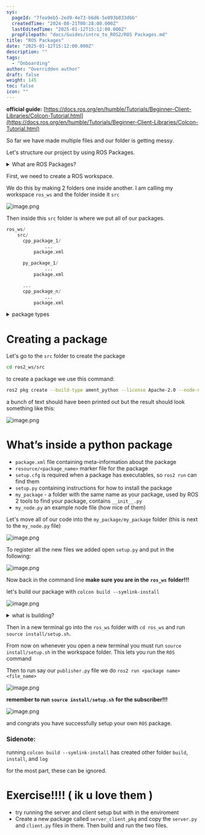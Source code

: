 ```yaml
---
sys:
  pageId: "7fea9eb5-2ed9-4e73-b6d6-5e093b833dbb"
  createdTime: "2024-08-21T00:28:00.000Z"
  lastEditedTime: "2025-01-12T15:12:00.000Z"
  propFilepath: "docs/Guides/intro_to_ROS2/ROS Packages.md"
title: "ROS Packages"
date: "2025-01-12T15:12:00.000Z"
description: ""
tags:
  - "Onboarding"
author: "Overridden author"
draft: false
weight: 145
toc: false
icon: ""
---
```


**official guide:** [https://docs.ros.org/en/humble/Tutorials/Beginner-Client-Libraries/Colcon-Tutorial.html](https://docs.ros.org/en/humble/Tutorials/Beginner-Client-Libraries/Colcon-Tutorial.html)

So far we have made multiple files and our folder is getting messy.

Let's structure our project by using ROS Packages.

<details>

<summary>What are ROS Packages?</summary>

ROS Packages are, as the name implies, packages of code that are highly sharable between ROS developers.

They consist of a folder, `package.xml` file, and source code

```python
      cpp_package_1/
		      ... imagine much code files here ..
          package.xml
```

</details>

First, we need to create a ROS workspace.

We do this by making 2 folders one inside another. I am calling my workspace `ros_ws` and the folder inside it `src`

![image.png](https://prod-files-secure.s3.us-west-2.amazonaws.com/d518164a-d88e-44d1-a4ee-3adb3bd8bce0/70706947-fd18-4537-a67b-e12946812d31/image.png?X-Amz-Algorithm=AWS4-HMAC-SHA256&X-Amz-Content-Sha256=UNSIGNED-PAYLOAD&X-Amz-Credential=ASIAZI2LB46655KZGA22%2F20250428%2Fus-west-2%2Fs3%2Faws4_request&X-Amz-Date=20250428T210713Z&X-Amz-Expires=3600&X-Amz-Security-Token=IQoJb3JpZ2luX2VjEOX%2F%2F%2F%2F%2F%2F%2F%2F%2F%2FwEaCXVzLXdlc3QtMiJIMEYCIQDtrjSgc28M2yGmCUmlyJayxicHGg8FSttCJscyzuaP6AIhAOLK7uSfMtuI4VoF8tbYBmLWjAxwp7ssE6XNKrQijuqCKv8DCH4QABoMNjM3NDIzMTgzODA1IgzsZHUJOYiXvUILCokq3APJ%2F6L4pmQ0%2BlmvnVgzT4bCp48J9Y9%2Ft7fTzbW6fvG9l58YkIrCLYwMvbBrmJVvUOt2P4nLxh9%2BqPfCw%2FfzEbdBcQ5%2Fkcz8j2jBttnssJCQasmgmj4GgTX9IrxCwqA0p2MN4%2F0R0SGQihgTAh6IjMcI19amdFI5WIOnhPVR8QcgXFvbM9WzHJFJ7mM8aKZ25FxDta9Vp4YlL4iWNVk5A17ZJuuXbNpH1cHI9KRCfeaaNppXi8%2FyViw3uASeg%2FEH7wgrv%2BzkHMtLsSgbnnTnUkTzu%2FejRmKuUqDmu3DL%2BiehaT%2FMFgchQj1MQ3RzGza%2FHicwrHVi%2B4i5b6ESa5suK9%2BAy97cSziq%2FXiS9kjlvGG6toVoExuVRSfSqWogkQTSAeUJG9eR90XV5SJ6yp5iaoP4QDxP0JABmIjk8eck9QDd%2F%2FDgth%2Fd035kOkS768nrmdTOXx0u0DxKVRwIYy4%2BC%2BBjWlQU%2BVAeKBB5jW7es3qqndtr%2Bx96HFJ5J2XjMFnY%2BtD%2Ff2zBzKS8Uzg82FXpzBIGnwmLYY1IUIWQg0599XDYl3Qy0MSHDEM6uwZ%2Bt1V3%2BH2haSjwD4oEYyHT1j%2BUh2%2BNdeuMbiCnH2uMZAaVfaf8W1wanMMIinorSl6O9zDi0b%2FABjqkAe3dajbx%2BmIa08%2BCS2xhgGK2%2BcYt6wOM%2Bj3%2FqG9%2B1X0dTPZ1Ku20PbowGwxaMjAygQfA4PgKyD5zjziY2dPxJJDOJ7GHvDjG07BD27TseqrmZO02bkfThK%2Bxn0JvQi3yyn1PBcoLm%2F7yQ9L%2FT47SZ0VNKxrbQviGk%2B1Eq%2FnsQwVM7Ms8Th7otOBYjOfikFzyPs8RoqQjlYU9dXRmUvf4G5bErkXJ&X-Amz-Signature=bb7f28377e3019eac00d77e1521ba430ae5f25892e6a54485679acf53ed9ce4c&X-Amz-SignedHeaders=host&x-id=GetObject)

Then inside this `src` folder is where we put all of our packages.

```python
ros_ws/
    src/
      cpp_package_1/
		      ...
          package.xml

      py_package_1/
		      ...
          package.xml

      ...
      cpp_package_n/
		      ...
          package.xml

```

<details>

<summary>package types</summary>

packages can be either `C++` or python.

the intern file structure is different for each but for this guide we will stick to creating python packages

</details>

# Creating a package

Let's go to the `src` folder to create the package

```bash
cd ros2_ws/src
```

to create a package we use this command:

```bash
ros2 pkg create --build-type ament_python --license Apache-2.0 --node-name my_node my_package
```

a bunch of text should have been printed out but the result should look something like this:

![image.png](https://prod-files-secure.s3.us-west-2.amazonaws.com/d518164a-d88e-44d1-a4ee-3adb3bd8bce0/e6cf1e3f-8512-4a3e-b131-079f800bf3e8/image.png?X-Amz-Algorithm=AWS4-HMAC-SHA256&X-Amz-Content-Sha256=UNSIGNED-PAYLOAD&X-Amz-Credential=ASIAZI2LB46655KZGA22%2F20250428%2Fus-west-2%2Fs3%2Faws4_request&X-Amz-Date=20250428T210713Z&X-Amz-Expires=3600&X-Amz-Security-Token=IQoJb3JpZ2luX2VjEOX%2F%2F%2F%2F%2F%2F%2F%2F%2F%2FwEaCXVzLXdlc3QtMiJIMEYCIQDtrjSgc28M2yGmCUmlyJayxicHGg8FSttCJscyzuaP6AIhAOLK7uSfMtuI4VoF8tbYBmLWjAxwp7ssE6XNKrQijuqCKv8DCH4QABoMNjM3NDIzMTgzODA1IgzsZHUJOYiXvUILCokq3APJ%2F6L4pmQ0%2BlmvnVgzT4bCp48J9Y9%2Ft7fTzbW6fvG9l58YkIrCLYwMvbBrmJVvUOt2P4nLxh9%2BqPfCw%2FfzEbdBcQ5%2Fkcz8j2jBttnssJCQasmgmj4GgTX9IrxCwqA0p2MN4%2F0R0SGQihgTAh6IjMcI19amdFI5WIOnhPVR8QcgXFvbM9WzHJFJ7mM8aKZ25FxDta9Vp4YlL4iWNVk5A17ZJuuXbNpH1cHI9KRCfeaaNppXi8%2FyViw3uASeg%2FEH7wgrv%2BzkHMtLsSgbnnTnUkTzu%2FejRmKuUqDmu3DL%2BiehaT%2FMFgchQj1MQ3RzGza%2FHicwrHVi%2B4i5b6ESa5suK9%2BAy97cSziq%2FXiS9kjlvGG6toVoExuVRSfSqWogkQTSAeUJG9eR90XV5SJ6yp5iaoP4QDxP0JABmIjk8eck9QDd%2F%2FDgth%2Fd035kOkS768nrmdTOXx0u0DxKVRwIYy4%2BC%2BBjWlQU%2BVAeKBB5jW7es3qqndtr%2Bx96HFJ5J2XjMFnY%2BtD%2Ff2zBzKS8Uzg82FXpzBIGnwmLYY1IUIWQg0599XDYl3Qy0MSHDEM6uwZ%2Bt1V3%2BH2haSjwD4oEYyHT1j%2BUh2%2BNdeuMbiCnH2uMZAaVfaf8W1wanMMIinorSl6O9zDi0b%2FABjqkAe3dajbx%2BmIa08%2BCS2xhgGK2%2BcYt6wOM%2Bj3%2FqG9%2B1X0dTPZ1Ku20PbowGwxaMjAygQfA4PgKyD5zjziY2dPxJJDOJ7GHvDjG07BD27TseqrmZO02bkfThK%2Bxn0JvQi3yyn1PBcoLm%2F7yQ9L%2FT47SZ0VNKxrbQviGk%2B1Eq%2FnsQwVM7Ms8Th7otOBYjOfikFzyPs8RoqQjlYU9dXRmUvf4G5bErkXJ&X-Amz-Signature=d02757ed0488332fe5ca2b30c7844c1f3b6d629abfee2f513459e8b58d87e152&X-Amz-SignedHeaders=host&x-id=GetObject)

# What’s inside a python package

- `package.xml` file containing meta-information about the package
- `resource/<package_name>` marker file for the package
- `setup.cfg` is required when a package has executables, so `ros2 run` can find them
- `setup.py` containing instructions for how to install the package
- `my_package` - a folder with the same name as your package, used by ROS 2 tools to find your package, contains `__init__.py`
- `my_node.py` an example node file (how nice of them)

Let's move all of our code into the `my_package/my_package` folder (this is next to the `my_node.py` file)

![image.png](https://prod-files-secure.s3.us-west-2.amazonaws.com/d518164a-d88e-44d1-a4ee-3adb3bd8bce0/9ce58f11-0da9-4d3e-b86d-506a9685d378/image.png?X-Amz-Algorithm=AWS4-HMAC-SHA256&X-Amz-Content-Sha256=UNSIGNED-PAYLOAD&X-Amz-Credential=ASIAZI2LB46655KZGA22%2F20250428%2Fus-west-2%2Fs3%2Faws4_request&X-Amz-Date=20250428T210713Z&X-Amz-Expires=3600&X-Amz-Security-Token=IQoJb3JpZ2luX2VjEOX%2F%2F%2F%2F%2F%2F%2F%2F%2F%2FwEaCXVzLXdlc3QtMiJIMEYCIQDtrjSgc28M2yGmCUmlyJayxicHGg8FSttCJscyzuaP6AIhAOLK7uSfMtuI4VoF8tbYBmLWjAxwp7ssE6XNKrQijuqCKv8DCH4QABoMNjM3NDIzMTgzODA1IgzsZHUJOYiXvUILCokq3APJ%2F6L4pmQ0%2BlmvnVgzT4bCp48J9Y9%2Ft7fTzbW6fvG9l58YkIrCLYwMvbBrmJVvUOt2P4nLxh9%2BqPfCw%2FfzEbdBcQ5%2Fkcz8j2jBttnssJCQasmgmj4GgTX9IrxCwqA0p2MN4%2F0R0SGQihgTAh6IjMcI19amdFI5WIOnhPVR8QcgXFvbM9WzHJFJ7mM8aKZ25FxDta9Vp4YlL4iWNVk5A17ZJuuXbNpH1cHI9KRCfeaaNppXi8%2FyViw3uASeg%2FEH7wgrv%2BzkHMtLsSgbnnTnUkTzu%2FejRmKuUqDmu3DL%2BiehaT%2FMFgchQj1MQ3RzGza%2FHicwrHVi%2B4i5b6ESa5suK9%2BAy97cSziq%2FXiS9kjlvGG6toVoExuVRSfSqWogkQTSAeUJG9eR90XV5SJ6yp5iaoP4QDxP0JABmIjk8eck9QDd%2F%2FDgth%2Fd035kOkS768nrmdTOXx0u0DxKVRwIYy4%2BC%2BBjWlQU%2BVAeKBB5jW7es3qqndtr%2Bx96HFJ5J2XjMFnY%2BtD%2Ff2zBzKS8Uzg82FXpzBIGnwmLYY1IUIWQg0599XDYl3Qy0MSHDEM6uwZ%2Bt1V3%2BH2haSjwD4oEYyHT1j%2BUh2%2BNdeuMbiCnH2uMZAaVfaf8W1wanMMIinorSl6O9zDi0b%2FABjqkAe3dajbx%2BmIa08%2BCS2xhgGK2%2BcYt6wOM%2Bj3%2FqG9%2B1X0dTPZ1Ku20PbowGwxaMjAygQfA4PgKyD5zjziY2dPxJJDOJ7GHvDjG07BD27TseqrmZO02bkfThK%2Bxn0JvQi3yyn1PBcoLm%2F7yQ9L%2FT47SZ0VNKxrbQviGk%2B1Eq%2FnsQwVM7Ms8Th7otOBYjOfikFzyPs8RoqQjlYU9dXRmUvf4G5bErkXJ&X-Amz-Signature=dc7a67cf6713bc76e1ef876c536c14447333bf266a1a8830261c278468607f2a&X-Amz-SignedHeaders=host&x-id=GetObject)

To register all the new files we added open `setup.py` and put in the following:

![image.png](https://prod-files-secure.s3.us-west-2.amazonaws.com/d518164a-d88e-44d1-a4ee-3adb3bd8bce0/1cd7c262-4cae-4496-9d75-c178537d24a2/image.png?X-Amz-Algorithm=AWS4-HMAC-SHA256&X-Amz-Content-Sha256=UNSIGNED-PAYLOAD&X-Amz-Credential=ASIAZI2LB46655KZGA22%2F20250428%2Fus-west-2%2Fs3%2Faws4_request&X-Amz-Date=20250428T210713Z&X-Amz-Expires=3600&X-Amz-Security-Token=IQoJb3JpZ2luX2VjEOX%2F%2F%2F%2F%2F%2F%2F%2F%2F%2FwEaCXVzLXdlc3QtMiJIMEYCIQDtrjSgc28M2yGmCUmlyJayxicHGg8FSttCJscyzuaP6AIhAOLK7uSfMtuI4VoF8tbYBmLWjAxwp7ssE6XNKrQijuqCKv8DCH4QABoMNjM3NDIzMTgzODA1IgzsZHUJOYiXvUILCokq3APJ%2F6L4pmQ0%2BlmvnVgzT4bCp48J9Y9%2Ft7fTzbW6fvG9l58YkIrCLYwMvbBrmJVvUOt2P4nLxh9%2BqPfCw%2FfzEbdBcQ5%2Fkcz8j2jBttnssJCQasmgmj4GgTX9IrxCwqA0p2MN4%2F0R0SGQihgTAh6IjMcI19amdFI5WIOnhPVR8QcgXFvbM9WzHJFJ7mM8aKZ25FxDta9Vp4YlL4iWNVk5A17ZJuuXbNpH1cHI9KRCfeaaNppXi8%2FyViw3uASeg%2FEH7wgrv%2BzkHMtLsSgbnnTnUkTzu%2FejRmKuUqDmu3DL%2BiehaT%2FMFgchQj1MQ3RzGza%2FHicwrHVi%2B4i5b6ESa5suK9%2BAy97cSziq%2FXiS9kjlvGG6toVoExuVRSfSqWogkQTSAeUJG9eR90XV5SJ6yp5iaoP4QDxP0JABmIjk8eck9QDd%2F%2FDgth%2Fd035kOkS768nrmdTOXx0u0DxKVRwIYy4%2BC%2BBjWlQU%2BVAeKBB5jW7es3qqndtr%2Bx96HFJ5J2XjMFnY%2BtD%2Ff2zBzKS8Uzg82FXpzBIGnwmLYY1IUIWQg0599XDYl3Qy0MSHDEM6uwZ%2Bt1V3%2BH2haSjwD4oEYyHT1j%2BUh2%2BNdeuMbiCnH2uMZAaVfaf8W1wanMMIinorSl6O9zDi0b%2FABjqkAe3dajbx%2BmIa08%2BCS2xhgGK2%2BcYt6wOM%2Bj3%2FqG9%2B1X0dTPZ1Ku20PbowGwxaMjAygQfA4PgKyD5zjziY2dPxJJDOJ7GHvDjG07BD27TseqrmZO02bkfThK%2Bxn0JvQi3yyn1PBcoLm%2F7yQ9L%2FT47SZ0VNKxrbQviGk%2B1Eq%2FnsQwVM7Ms8Th7otOBYjOfikFzyPs8RoqQjlYU9dXRmUvf4G5bErkXJ&X-Amz-Signature=7be8ed66201d62cb349f3fc7c191c0d479a52c9321a721fe4c84f17c33441f25&X-Amz-SignedHeaders=host&x-id=GetObject)

Now back in the command line **make sure you are in the** **`ros_ws`** **folder!!!**

let's build our package with `colcon build --symlink-install`

![image.png](https://prod-files-secure.s3.us-west-2.amazonaws.com/d518164a-d88e-44d1-a4ee-3adb3bd8bce0/2f2a0d27-b173-48fd-b189-5f5c0ce65619/image.png?X-Amz-Algorithm=AWS4-HMAC-SHA256&X-Amz-Content-Sha256=UNSIGNED-PAYLOAD&X-Amz-Credential=ASIAZI2LB46655KZGA22%2F20250428%2Fus-west-2%2Fs3%2Faws4_request&X-Amz-Date=20250428T210713Z&X-Amz-Expires=3600&X-Amz-Security-Token=IQoJb3JpZ2luX2VjEOX%2F%2F%2F%2F%2F%2F%2F%2F%2F%2FwEaCXVzLXdlc3QtMiJIMEYCIQDtrjSgc28M2yGmCUmlyJayxicHGg8FSttCJscyzuaP6AIhAOLK7uSfMtuI4VoF8tbYBmLWjAxwp7ssE6XNKrQijuqCKv8DCH4QABoMNjM3NDIzMTgzODA1IgzsZHUJOYiXvUILCokq3APJ%2F6L4pmQ0%2BlmvnVgzT4bCp48J9Y9%2Ft7fTzbW6fvG9l58YkIrCLYwMvbBrmJVvUOt2P4nLxh9%2BqPfCw%2FfzEbdBcQ5%2Fkcz8j2jBttnssJCQasmgmj4GgTX9IrxCwqA0p2MN4%2F0R0SGQihgTAh6IjMcI19amdFI5WIOnhPVR8QcgXFvbM9WzHJFJ7mM8aKZ25FxDta9Vp4YlL4iWNVk5A17ZJuuXbNpH1cHI9KRCfeaaNppXi8%2FyViw3uASeg%2FEH7wgrv%2BzkHMtLsSgbnnTnUkTzu%2FejRmKuUqDmu3DL%2BiehaT%2FMFgchQj1MQ3RzGza%2FHicwrHVi%2B4i5b6ESa5suK9%2BAy97cSziq%2FXiS9kjlvGG6toVoExuVRSfSqWogkQTSAeUJG9eR90XV5SJ6yp5iaoP4QDxP0JABmIjk8eck9QDd%2F%2FDgth%2Fd035kOkS768nrmdTOXx0u0DxKVRwIYy4%2BC%2BBjWlQU%2BVAeKBB5jW7es3qqndtr%2Bx96HFJ5J2XjMFnY%2BtD%2Ff2zBzKS8Uzg82FXpzBIGnwmLYY1IUIWQg0599XDYl3Qy0MSHDEM6uwZ%2Bt1V3%2BH2haSjwD4oEYyHT1j%2BUh2%2BNdeuMbiCnH2uMZAaVfaf8W1wanMMIinorSl6O9zDi0b%2FABjqkAe3dajbx%2BmIa08%2BCS2xhgGK2%2BcYt6wOM%2Bj3%2FqG9%2B1X0dTPZ1Ku20PbowGwxaMjAygQfA4PgKyD5zjziY2dPxJJDOJ7GHvDjG07BD27TseqrmZO02bkfThK%2Bxn0JvQi3yyn1PBcoLm%2F7yQ9L%2FT47SZ0VNKxrbQviGk%2B1Eq%2FnsQwVM7Ms8Th7otOBYjOfikFzyPs8RoqQjlYU9dXRmUvf4G5bErkXJ&X-Amz-Signature=21ea97fb8eb5a3a41ea42003edbebeefafb6d1c9231aa316deedd5e2fc82117c&X-Amz-SignedHeaders=host&x-id=GetObject)

<details>

<summary>what is building?</summary>

if you are a CS major at Rose-Hulman you will learn the answer to this in CSSE132

but TLDR; is it combines all the code files into one program that can be run easily 

</details>

Then in a new terminal go into the `ros_ws` folder with `cd ros_ws` and run `source install/setup.sh`. 

From now on whenever you open a new terminal you must run `source install/setup.sh` in the workspace folder. This lets you run the `ROS` command

Then to run say our `publisher.py` file we do `ros2 run <package name> <file_name>`

![image.png](https://prod-files-secure.s3.us-west-2.amazonaws.com/d518164a-d88e-44d1-a4ee-3adb3bd8bce0/4f4b1219-3a44-4632-aa0a-ce3471699f59/image.png?X-Amz-Algorithm=AWS4-HMAC-SHA256&X-Amz-Content-Sha256=UNSIGNED-PAYLOAD&X-Amz-Credential=ASIAZI2LB46655KZGA22%2F20250428%2Fus-west-2%2Fs3%2Faws4_request&X-Amz-Date=20250428T210713Z&X-Amz-Expires=3600&X-Amz-Security-Token=IQoJb3JpZ2luX2VjEOX%2F%2F%2F%2F%2F%2F%2F%2F%2F%2FwEaCXVzLXdlc3QtMiJIMEYCIQDtrjSgc28M2yGmCUmlyJayxicHGg8FSttCJscyzuaP6AIhAOLK7uSfMtuI4VoF8tbYBmLWjAxwp7ssE6XNKrQijuqCKv8DCH4QABoMNjM3NDIzMTgzODA1IgzsZHUJOYiXvUILCokq3APJ%2F6L4pmQ0%2BlmvnVgzT4bCp48J9Y9%2Ft7fTzbW6fvG9l58YkIrCLYwMvbBrmJVvUOt2P4nLxh9%2BqPfCw%2FfzEbdBcQ5%2Fkcz8j2jBttnssJCQasmgmj4GgTX9IrxCwqA0p2MN4%2F0R0SGQihgTAh6IjMcI19amdFI5WIOnhPVR8QcgXFvbM9WzHJFJ7mM8aKZ25FxDta9Vp4YlL4iWNVk5A17ZJuuXbNpH1cHI9KRCfeaaNppXi8%2FyViw3uASeg%2FEH7wgrv%2BzkHMtLsSgbnnTnUkTzu%2FejRmKuUqDmu3DL%2BiehaT%2FMFgchQj1MQ3RzGza%2FHicwrHVi%2B4i5b6ESa5suK9%2BAy97cSziq%2FXiS9kjlvGG6toVoExuVRSfSqWogkQTSAeUJG9eR90XV5SJ6yp5iaoP4QDxP0JABmIjk8eck9QDd%2F%2FDgth%2Fd035kOkS768nrmdTOXx0u0DxKVRwIYy4%2BC%2BBjWlQU%2BVAeKBB5jW7es3qqndtr%2Bx96HFJ5J2XjMFnY%2BtD%2Ff2zBzKS8Uzg82FXpzBIGnwmLYY1IUIWQg0599XDYl3Qy0MSHDEM6uwZ%2Bt1V3%2BH2haSjwD4oEYyHT1j%2BUh2%2BNdeuMbiCnH2uMZAaVfaf8W1wanMMIinorSl6O9zDi0b%2FABjqkAe3dajbx%2BmIa08%2BCS2xhgGK2%2BcYt6wOM%2Bj3%2FqG9%2B1X0dTPZ1Ku20PbowGwxaMjAygQfA4PgKyD5zjziY2dPxJJDOJ7GHvDjG07BD27TseqrmZO02bkfThK%2Bxn0JvQi3yyn1PBcoLm%2F7yQ9L%2FT47SZ0VNKxrbQviGk%2B1Eq%2FnsQwVM7Ms8Th7otOBYjOfikFzyPs8RoqQjlYU9dXRmUvf4G5bErkXJ&X-Amz-Signature=7ba709eba55576cf4ff73ef2740ff3bffc21efeb32f9a73b678514054154f0f3&X-Amz-SignedHeaders=host&x-id=GetObject)

**remember to run** **`source install/setup.sh`** **for the subscriber!!!**

![image.png](https://prod-files-secure.s3.us-west-2.amazonaws.com/d518164a-d88e-44d1-a4ee-3adb3bd8bce0/02121119-dad4-49ec-8356-c956108b4243/image.png?X-Amz-Algorithm=AWS4-HMAC-SHA256&X-Amz-Content-Sha256=UNSIGNED-PAYLOAD&X-Amz-Credential=ASIAZI2LB46655KZGA22%2F20250428%2Fus-west-2%2Fs3%2Faws4_request&X-Amz-Date=20250428T210713Z&X-Amz-Expires=3600&X-Amz-Security-Token=IQoJb3JpZ2luX2VjEOX%2F%2F%2F%2F%2F%2F%2F%2F%2F%2FwEaCXVzLXdlc3QtMiJIMEYCIQDtrjSgc28M2yGmCUmlyJayxicHGg8FSttCJscyzuaP6AIhAOLK7uSfMtuI4VoF8tbYBmLWjAxwp7ssE6XNKrQijuqCKv8DCH4QABoMNjM3NDIzMTgzODA1IgzsZHUJOYiXvUILCokq3APJ%2F6L4pmQ0%2BlmvnVgzT4bCp48J9Y9%2Ft7fTzbW6fvG9l58YkIrCLYwMvbBrmJVvUOt2P4nLxh9%2BqPfCw%2FfzEbdBcQ5%2Fkcz8j2jBttnssJCQasmgmj4GgTX9IrxCwqA0p2MN4%2F0R0SGQihgTAh6IjMcI19amdFI5WIOnhPVR8QcgXFvbM9WzHJFJ7mM8aKZ25FxDta9Vp4YlL4iWNVk5A17ZJuuXbNpH1cHI9KRCfeaaNppXi8%2FyViw3uASeg%2FEH7wgrv%2BzkHMtLsSgbnnTnUkTzu%2FejRmKuUqDmu3DL%2BiehaT%2FMFgchQj1MQ3RzGza%2FHicwrHVi%2B4i5b6ESa5suK9%2BAy97cSziq%2FXiS9kjlvGG6toVoExuVRSfSqWogkQTSAeUJG9eR90XV5SJ6yp5iaoP4QDxP0JABmIjk8eck9QDd%2F%2FDgth%2Fd035kOkS768nrmdTOXx0u0DxKVRwIYy4%2BC%2BBjWlQU%2BVAeKBB5jW7es3qqndtr%2Bx96HFJ5J2XjMFnY%2BtD%2Ff2zBzKS8Uzg82FXpzBIGnwmLYY1IUIWQg0599XDYl3Qy0MSHDEM6uwZ%2Bt1V3%2BH2haSjwD4oEYyHT1j%2BUh2%2BNdeuMbiCnH2uMZAaVfaf8W1wanMMIinorSl6O9zDi0b%2FABjqkAe3dajbx%2BmIa08%2BCS2xhgGK2%2BcYt6wOM%2Bj3%2FqG9%2B1X0dTPZ1Ku20PbowGwxaMjAygQfA4PgKyD5zjziY2dPxJJDOJ7GHvDjG07BD27TseqrmZO02bkfThK%2Bxn0JvQi3yyn1PBcoLm%2F7yQ9L%2FT47SZ0VNKxrbQviGk%2B1Eq%2FnsQwVM7Ms8Th7otOBYjOfikFzyPs8RoqQjlYU9dXRmUvf4G5bErkXJ&X-Amz-Signature=fa132c0197d322589b8aa564a5683a7de2415f0167cf7f837098caec5d57865b&X-Amz-SignedHeaders=host&x-id=GetObject)

and congrats you have successfully setup your own `ROS` package.

### Sidenote:

running `colcon build --symlink-install` has created other folder `build`, `install`, and `log`

for the most part, these can be ignored.

# Exercise!!!! ( ik u love them )

- try running the server and client setup but with in the enviroment
- Create a new package called `server_client_pkg` and copy the `server.py` and `client.py` files in there. Then build and run the two files.

